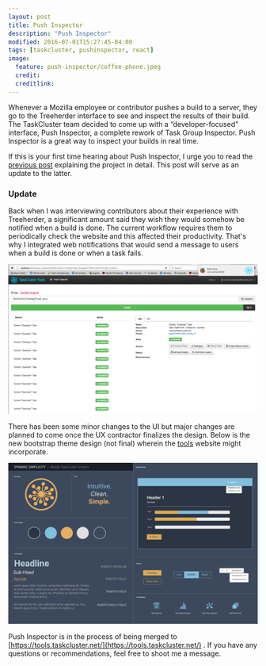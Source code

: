 ```yaml
---
layout: post
title: Push Inspector
description: "Push Inspector"
modified: 2016-07-01T15:27:45-04:00
tags: [taskcluster, pushinspector, react]
image:
  feature: push-inspector/coffee-phone.jpeg
  credit:
  creditlink:
---
```


Whenever a Mozilla employee or contributor pushes a build to a server, they go to the Treeherder interface to see and inspect the results of their build. The TaskCluster team decided to come up with a “developer-focused” interface, Push Inspector, a complete rework of Task Group Inspector. Push Inspector is a great way to inspect your builds in real time.

If this is your first time hearing about Push Inspector, I urge you to read the
[previous post](../push-inspector) explaining the project in detail. This post will serve as an update to the latter.

###	Update

Back when I was interviewing contributors about their experience with Treeherder, a significant amount said they wish they would somehow be notified when a build is done. The current workflow requires them to periodically check the website and this affected their productivity. That's why I integrated web notifications that would send a message to users when a build is done or when a task fails.

![Push Inspector](/assets/images/push-inspector/push-inspector.png)

There has been some minor changes to the UI but major changes are planned to come once the UX contractor finalizes the design. Below is the new bootstrap theme design (not final) wherein the [tools](https://tools.taskcluster.net/) website might incorporate.

![UX new design](/assets/images/push-inspector/ux-new-design.png)

Push Inspector is in the process of being merged to [https://tools.taskcluster.net/](https://tools.taskcluster.net/) . If you have any questions or recommendations, feel free to shoot me a message.